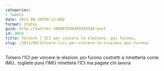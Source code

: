 ```yaml
---
categories:
- Tweets
date: 2013-09-20T09:13:04Z
format: status
guid: http://twitter-380967836493283328-post
id: 4656
title: Tolsero l’ICI per vincere le elezioni. poi furono…
slug: /2013/09/tolsero-lici-per-vincere-le-elezioni-poi-furono/
---
```


Tolsero l’ICI per vincere le elezioni. poi furono costretti a rimetterla come IMU.. togliete pure l’IMU rimettete l’ICI ma pagate chi lavora